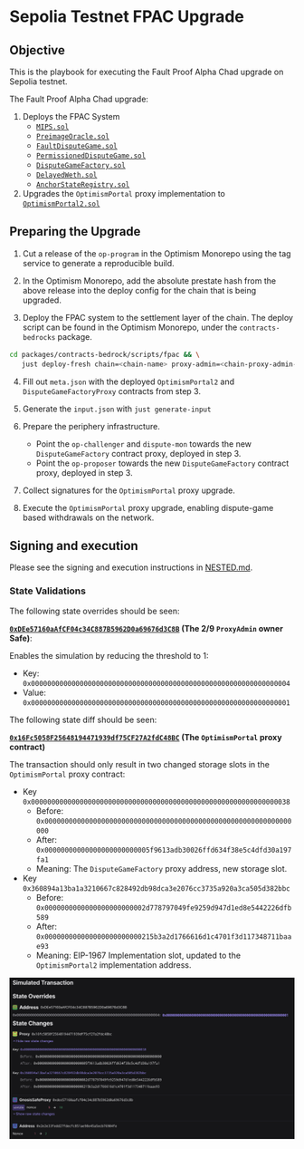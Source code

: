 # Sepolia Testnet FPAC Upgrade

## Objective

This is the playbook for executing the Fault Proof Alpha Chad upgrade on Sepolia testnet.

The Fault Proof Alpha Chad upgrade:

1. Deploys the FPAC System
   - [`MIPS.sol`][mips-sol]
   - [`PreimageOracle.sol`][preimage-sol]
   - [`FaultDisputeGame.sol`][fdg-sol]
   - [`PermissionedDisputeGame.sol`][soy-fdg-sol]
   - [`DisputeGameFactory.sol`][dgf-sol]
   - [`DelayedWeth.sol`][delayed-weth-sol]
   - [`AnchorStateRegistry.sol`][anchor-state-reg-sol]
1. Upgrades the `OptimismPortal` proxy implementation to [`OptimismPortal2.sol`][portal-2]

[mips-sol]: https://github.com/ethereum-optimism/optimism/blob/develop/packages/contracts-bedrock/src/cannon/MIPS.sol
[preimage-sol]: https://github.com/ethereum-optimism/optimism/blob/develop/packages/contracts-bedrock/src/cannon/PreimageOracle.sol
[fdg-sol]: https://github.com/ethereum-optimism/optimism/blob/develop/packages/contracts-bedrock/src/dispute/FaultDisputeGame.sol
[soy-fdg-sol]: https://github.com/ethereum-optimism/optimism/blob/develop/packages/contracts-bedrock/src/dispute/PermissionedDisputeGame.sol
[dgf-sol]: https://github.com/ethereum-optimism/optimism/blob/develop/packages/contracts-bedrock/src/dispute/DisputeGameFactory.sol
[delayed-weth-sol]: https://github.com/ethereum-optimism/optimism/blob/develop/packages/contracts-bedrock/src/dispute/weth/DelayedWETH.sol
[portal-2]: https://github.com/ethereum-optimism/optimism/blob/develop/packages/contracts-bedrock/src/L1/OptimismPortal2.sol
[anchor-state-reg-sol]: https://github.com/ethereum-optimism/optimism/blob/develop/packages/contracts-bedrock/src/dispute/AnchorStateRegistry.sol

## Preparing the Upgrade

1. Cut a release of the `op-program` in the Optimism Monorepo using the tag service to generate a reproducible build.

2. In the Optimism Monorepo, add the absolute prestate hash from the above release into the deploy config for the chain that is being upgraded.

3. Deploy the FPAC system to the settlement layer of the chain. The deploy script can be found in the Optimism Monorepo, under the `contracts-bedrocks` package.

```sh
cd packages/contracts-bedrock/scripts/fpac && \
   just deploy-fresh chain=<chain-name> proxy-admin=<chain-proxy-admin-addr> system-owner-safe=<chain-safe-addr> args="--broadcast"
```

4. Fill out `meta.json` with the deployed `OptimismPortal2` and `DisputeGameFactoryProxy` contracts from step 3.

5. Generate the `input.json` with `just generate-input`

6. Prepare the periphery infrastructure.

   - Point the `op-challenger` and `dispute-mon` towards the new `DisputeGameFactory` contract proxy, deployed in step 3.
   - Point the `op-proposer` towards the new `DisputeGameFactory` contract proxy, deployed in step 3.

7. Collect signatures for the `OptimismPortal` proxy upgrade.

8. Execute the `OptimismPortal` proxy upgrade, enabling dispute-game based withdrawals on the network.

## Signing and execution

Please see the signing and execution instructions in [NESTED.md](../../../NESTED.md).

### State Validations

The following state overrides should be seen:

**[`0xDEe57160aAfCF04c34C887B5962D0a69676d3C8B`][safe-etherscan] (The 2/9 `ProxyAdmin` owner Safe)**:

Enables the simulation by reducing the threshold to 1:

- Key: `0x0000000000000000000000000000000000000000000000000000000000000004`
- Value: `0x0000000000000000000000000000000000000000000000000000000000000001`

The following state diff should be seen:

**[`0x16Fc5058F25648194471939df75CF27A2fdC48BC`][portal-prox-etherscan] (The `OptimismPortal` proxy contract)**

The transaction should only result in two changed storage slots in the `OptimismPortal` proxy contract:

- Key `0x0000000000000000000000000000000000000000000000000000000000000038`
  - Before: `0x0000000000000000000000000000000000000000000000000000000000000000`
  - After: `0x00000000000000000000000005f9613adb30026ffd634f38e5c4dfd30a197fa1`
  - Meaning: The `DisputeGameFactory` proxy address, new storage slot.
- Key `0x360894a13ba1a3210667c828492db98dca3e2076cc3735a920a3ca505d382bbc`
  - Before: `0x0000000000000000000000002d778797049fe9259d947d1ed8e5442226dfb589`
  - After: `0x000000000000000000000000215b3a2d1766616d1c4701f3d117348711baae93`
  - Meaning: EIP-1967 Implementation slot, updated to the `OptimismPortal2` implementation address.

![state_diff](./images/state_diff.png)

[safe-etherscan]: https://sepolia.etherscan.io/address/0xDEe57160aAfCF04c34C887B5962D0a69676d3C8B
[portal-prox-etherscan]: https://sepolia.etherscan.io/address/0x16Fc5058F25648194471939df75CF27A2fdC48BC

